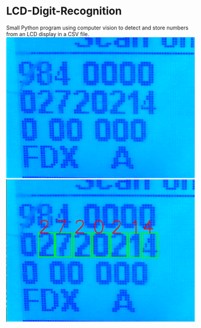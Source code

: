 # LCD-Digit-Recognition
Small Python program using computer vision to detect and store numbers from an LCD display in a CSV file.
![Input given to program](https://github.com/avigael/LCD-Digit-Recognition/blob/master/screenshots/input.png)
![Numbers detected by program](https://github.com/avigael/LCD-Digit-Recognition/blob/master/screenshots/output.png)
